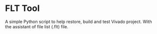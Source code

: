 # FLT Tool

A simple Python script to help restore, build and test Vivado project. With the assistant of file list (.flt) file.
